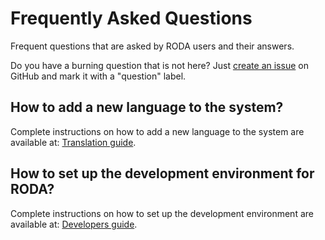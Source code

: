 # Frequently Asked Questions

Frequent questions that are asked by RODA users and their answers.

Do you have a burning question that is not here? Just [create an issue](https://github.com/keeps/roda/issues/new) on GitHub and mark it with a "question" label.


## How to add a new language to the system?

Complete instructions on how to add a new language to the system are available at: [Translation guide](Translation_Guide.md).


## How to set up the development environment for RODA?

Complete instructions on how to set up the development environment are available at: [Developers guide](Developers_Guide.md).
